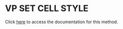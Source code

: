 <!---->
# VP SET CELL STYLE

Click [here](https://developer.4d.com/docs/ViewPro/commands/vp-set-cell-style) to access the documentation for this method.

